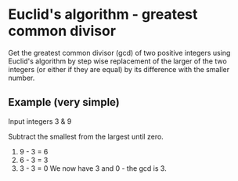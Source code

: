 # Euclid's algorithm - greatest common divisor

Get the greatest common divisor (gcd) of two positive integers using Euclid's algorithm
by step wise replacement of the larger of the two integers (or either if they are equal)
by its difference with the smaller number.

## Example (very simple)
Input integers 3 & 9

Subtract the smallest from the largest until zero.

1. 9 - 3 = 6
2. 6 - 3 = 3
3. 3 - 3 = 0
We now have 3 and 0 - the gcd is 3. 
